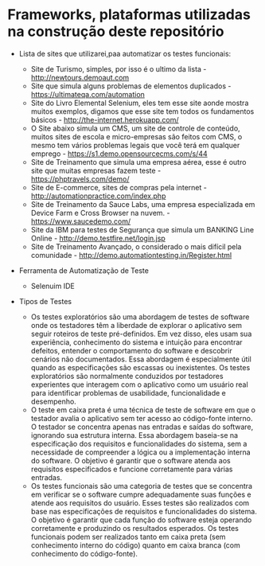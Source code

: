 # Frameworks, plataformas utilizadas na construção deste repositório 

* Lista de sites que utilizarei,paa automatizar os testes funcionais: 
  * Site de Turismo, simples, por isso é o ultimo da lista - <http://newtours.demoaut.com>
  * Site que simula alguns problemas de elementos duplicados - <https://ultimateqa.com/automation>
  * Site do Livro Elemental Selenium, eles tem esse site aonde mostra muitos exemplos, digamos que esse site tem todos os fundamentos básicos - <http://the-internet.herokuapp.com/>
  * O Site abaixo simula um CMS, um site de controle de conteúdo, muitos sites de escola e micro-empresas são feitos com CMS, o mesmo tem vários problemas legais que você terá em qualquer emprego - <https://s1.demo.opensourcecms.com/s/44>
  * Site de Treinamento que simula uma empresa aérea, esse é outro site que muitas empresas fazem teste - <https://phptravels.com/demo/>
  * Site de E-commerce, sites de compras pela internet - <http://automationpractice.com/index.php>
  * Site de Treinamento da Sauce Labs, uma empresa especializada em Device Farm e Cross Browser na nuvem. - <https://www.saucedemo.com/>
  * Site da IBM para testes de Segurança que simula um BANKING Line Online - <http://demo.testfire.net/login.jsp>
  * Site de Treinamento Avançado, o considerado o mais difícil pela comunidade  - <http://demo.automationtesting.in/Register.html>
  
* Ferramenta de Automatização de Teste 
  * Selenuim IDE 
  
* Tipos de Testes
  * Os testes exploratórios são uma abordagem de testes de software onde os testadores têm a liberdade de explorar o aplicativo sem seguir roteiros de teste pré-definidos. Em vez disso, eles usam sua experiência, conhecimento do sistema e intuição para encontrar defeitos, entender o comportamento do software e descobrir cenários não documentados. Essa abordagem é especialmente útil quando as especificações são escassas ou inexistentes. Os testes exploratórios são normalmente conduzidos por testadores experientes que interagem com o aplicativo como um usuário real para identificar problemas de usabilidade, funcionalidade e desempenho.
  * O teste em caixa preta é uma técnica de teste de software em que o testador avalia o aplicativo sem ter acesso ao código-fonte interno. O testador se concentra apenas nas entradas e saídas do software, ignorando sua estrutura interna. Essa abordagem baseia-se na especificação dos requisitos e funcionalidades do sistema, sem a necessidade de compreender a lógica ou a implementação interna do software. O objetivo é garantir que o software atenda aos requisitos especificados e funcione corretamente para várias entradas.
  * Os testes funcionais são uma categoria de testes que se concentra em verificar se o software cumpre adequadamente suas funções e atende aos requisitos do usuário. Esses testes são realizados com base nas especificações de requisitos e funcionalidades do sistema. O objetivo é garantir que cada função do software esteja operando corretamente e produzindo os resultados esperados. Os testes funcionais podem ser realizados tanto em caixa preta (sem conhecimento interno do código) quanto em caixa branca (com conhecimento do código-fonte).
